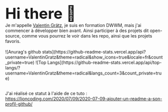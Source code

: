 <font size="10">
<b>
Hi there 👋
</b>
</font>
<br />
Je m'appelle <a href="http://www.valentin-gratz.xyz" target="_blank">Valentin Grätz</a>, je suis en formation DWWM, mais j'ai commencer à développer bien avant. Ainsi participer à des projets dit open-source, comme vous pourrez le voir dans les repo, ainsi que les projets favoris. 
<br>
<br>
![Anurag's github stats](https://github-readme-stats.vercel.app/api?username=ValentinGratz&theme=radical&show_icons=true&locale=fr&count_private=true)
![Top Langs](https://github-readme-stats.vercel.app/api/top-langs/?username=ValentinGratz&theme=radical&langs_count=3&count_private=true)
<br><br>

  J'ai réalisé ce statut à l'aide de ce tuto : https://lioncoding.com/2020/07/09/2020-07-09-ajouter-un-readme-a-son-profil-github/
